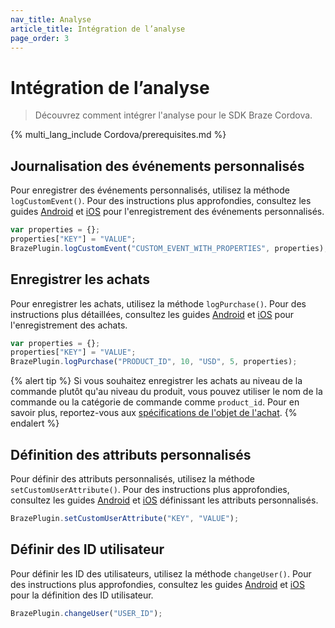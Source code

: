 ```yaml
---
nav_title: Analyse
article_title: Intégration de l’analyse
page_order: 3
---
```


# Intégration de l’analyse

> Découvrez comment intégrer l'analyse pour le SDK Braze Cordova.

{% multi_lang_include Cordova/prerequisites.md %}

## Journalisation des événements personnalisés

Pour enregistrer des événements personnalisés, utilisez la méthode `logCustomEvent()`. Pour des instructions plus approfondies, consultez les guides [Android]({{site.baseurl}}/developer_guide/platform_integration_guides/android/analytics/tracking_custom_events/#tracking-custom-events) et [iOS]({{site.baseurl}}/developer_guide/platform_integration_guides/swift/analytics/tracking_custom_events/) pour l'enregistrement des événements personnalisés.

```javascript
var properties = {};
properties["KEY"] = "VALUE";
BrazePlugin.logCustomEvent("CUSTOM_EVENT_WITH_PROPERTIES", properties);
```

## Enregistrer les achats

Pour enregistrer les achats, utilisez la méthode `logPurchase()`. Pour des instructions plus détaillées, consultez les guides [Android]({{site.baseurl}}/developer_guide/platform_integration_guides/android/analytics/logging_purchases/#logging-purchases) et [iOS]({{site.baseurl}}/developer_guide/platform_integration_guides/swift/analytics/logging_purchases/) pour l'enregistrement des achats.

```javascript
var properties = {};
properties["KEY"] = "VALUE";
BrazePlugin.logPurchase("PRODUCT_ID", 10, "USD", 5, properties);
```

{% alert tip %}
Si vous souhaitez enregistrer les achats au niveau de la commande plutôt qu'au niveau du produit, vous pouvez utiliser le nom de la commande ou la catégorie de commande comme `product_id`. Pour en savoir plus, reportez-vous aux [spécifications de l'objet de l'achat]({{site.baseurl}}/api/objects_filters/purchase_object/#product-id-naming-conventions).
{% endalert %}

## Définition des attributs personnalisés

Pour définir des attributs personnalisés, utilisez la méthode `setCustomUserAttribute()`. Pour des instructions plus approfondies, consultez les guides [Android]({{site.baseurl}}/developer_guide/platform_integration_guides/android/analytics/setting_custom_attributes/) et [iOS]({{site.baseurl}}/developer_guide/platform_integration_guides/swift/analytics/setting_custom_attributes/) définissant les attributs personnalisés.

```javascript
BrazePlugin.setCustomUserAttribute("KEY", "VALUE");
```

## Définir des ID utilisateur

Pour définir les ID des utilisateurs, utilisez la méthode `changeUser()`. Pour des instructions plus approfondies, consultez les guides [Android]({{site.baseurl}}/developer_guide/platform_integration_guides/android/analytics/setting_user_ids/) et [iOS]({{site.baseurl}}/developer_guide/platform_integration_guides/swift/analytics/setting_user_ids/) pour la définition des ID utilisateur.

```javascript
BrazePlugin.changeUser("USER_ID");
```
